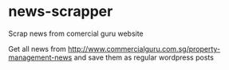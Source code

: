 # news-scrapper
Scrap news from comercial guru website

Get all news from http://www.commercialguru.com.sg/property-management-news and save them as regular wordpress posts